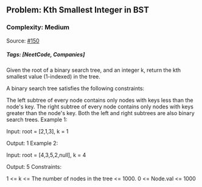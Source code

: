 ## Problem: Kth Smallest Integer in BST

### Complexity: Medium

Source: [#150](https://neetcode.io/problems/kth-smallest-integer-in-bst)

##### Tags: [NeetCode, Companies]


Given the root of a binary search tree, and an integer k, return the kth smallest value (1-indexed) in the tree.

A binary search tree satisfies the following constraints:

The left subtree of every node contains only nodes with keys less than the node's key.
The right subtree of every node contains only nodes with keys greater than the node's key.
Both the left and right subtrees are also binary search trees.
Example 1:

Input: root = [2,1,3], k = 1

Output: 1
Example 2:

Input: root = [4,3,5,2,null], k = 4

Output: 5
Constraints:

1 <= k <= The number of nodes in the tree <= 1000.
0 <= Node.val <= 1000